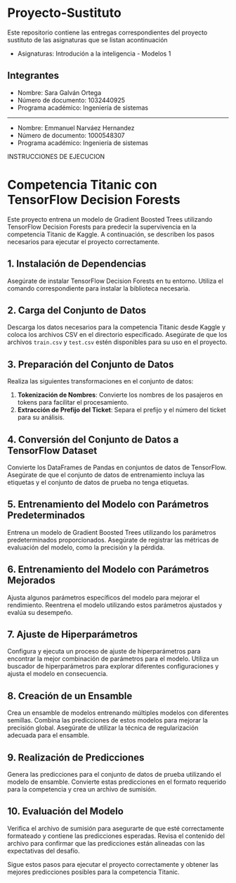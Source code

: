 # Proyecto-Sustituto
Este repositorio contiene las entregas correspondientes del proyecto sustituto de las asignaturas que se listan acontinuación

- Asignaturas: Introdución a la inteligencia  - Modelos 1

## Integrantes
- Nombre: Sara Galván Ortega 
- Número de documento: 1032440925
- Programa académico: Ingeniería de sistemas
---
- Nombre: Emmanuel Narváez Hernandez 
- Número de documento: 1000548307
- Programa académico: Ingeniería de sistemas


INSTRUCCIONES DE EJECUCION
# Competencia Titanic con TensorFlow Decision Forests

Este proyecto entrena un modelo de Gradient Boosted Trees utilizando TensorFlow Decision Forests para predecir la supervivencia en la competencia Titanic de Kaggle. A continuación, se describen los pasos necesarios para ejecutar el proyecto correctamente.

## 1. Instalación de Dependencias

Asegúrate de instalar TensorFlow Decision Forests en tu entorno. Utiliza el comando correspondiente para instalar la biblioteca necesaria.

## 2. Carga del Conjunto de Datos

Descarga los datos necesarios para la competencia Titanic desde Kaggle y coloca los archivos CSV en el directorio especificado. Asegúrate de que los archivos `train.csv` y `test.csv` estén disponibles para su uso en el proyecto.

## 3. Preparación del Conjunto de Datos

Realiza las siguientes transformaciones en el conjunto de datos:
1. **Tokenización de Nombres**: Convierte los nombres de los pasajeros en tokens para facilitar el procesamiento.
2. **Extracción de Prefijo del Ticket**: Separa el prefijo y el número del ticket para su análisis.

## 4. Conversión del Conjunto de Datos a TensorFlow Dataset

Convierte los DataFrames de Pandas en conjuntos de datos de TensorFlow. Asegúrate de que el conjunto de datos de entrenamiento incluya las etiquetas y el conjunto de datos de prueba no tenga etiquetas.

## 5. Entrenamiento del Modelo con Parámetros Predeterminados

Entrena un modelo de Gradient Boosted Trees utilizando los parámetros predeterminados proporcionados. Asegúrate de registrar las métricas de evaluación del modelo, como la precisión y la pérdida.

## 6. Entrenamiento del Modelo con Parámetros Mejorados

Ajusta algunos parámetros específicos del modelo para mejorar el rendimiento. Reentrena el modelo utilizando estos parámetros ajustados y evalúa su desempeño.

## 7. Ajuste de Hiperparámetros

Configura y ejecuta un proceso de ajuste de hiperparámetros para encontrar la mejor combinación de parámetros para el modelo. Utiliza un buscador de hiperparámetros para explorar diferentes configuraciones y ajusta el modelo en consecuencia.

## 8. Creación de un Ensamble

Crea un ensamble de modelos entrenando múltiples modelos con diferentes semillas. Combina las predicciones de estos modelos para mejorar la precisión global. Asegúrate de utilizar la técnica de regularización adecuada para el ensamble.

## 9. Realización de Predicciones

Genera las predicciones para el conjunto de datos de prueba utilizando el modelo de ensamble. Convierte estas predicciones en el formato requerido para la competencia y crea un archivo de sumisión.

## 10. Evaluación del Modelo

Verifica el archivo de sumisión para asegurarte de que esté correctamente formateado y contiene las predicciones esperadas. Revisa el contenido del archivo para confirmar que las predicciones están alineadas con las expectativas del desafío.

Sigue estos pasos para ejecutar el proyecto correctamente y obtener las mejores predicciones posibles para la competencia Titanic.
